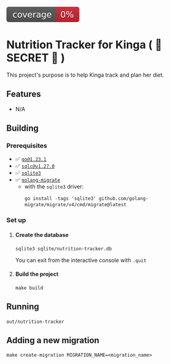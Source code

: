 ![coverage](https://raw.githubusercontent.com/szabolcs-horvath/nutrition-tracker/badges/.badges/main/coverage.svg)

# Nutrition Tracker for Kinga ( :shushing_face: SECRET :shushing_face: )
This project's purpose is to help Kinga track and plan her diet.

## Features
- N/A

## Building
### Prerequisites
- :white_check_mark: [`go@1.23.1`](https://go.dev/dl/)
- :white_check_mark: [`sqlc@v1.27.0`](https://docs.sqlc.dev/en/latest/overview/install.html)
- :white_check_mark: [`sqlite3`](https://command-not-found.com/sqlite3)
- :white_check_mark: [`golang-migrate`](https://github.com/golang-migrate/migrate/tree/master)
  - with the `sqlite3` driver:
    ```shell
    go install -tags 'sqlite3' github.com/golang-migrate/migrate/v4/cmd/migrate@latest
    ```

### Set up
1. #### Create the database
    ```shell
    sqlite3 sqlite/nutrition-tracker.db
    ```
    You can exit from the interactive console with `.quit`

2. #### Build the project
    ```shell
    make build
    ```

## Running
```shell
out/nutrition-tracker
```

## Adding a new migration
```shell
make create-migration MIGRATION_NAME=<migration_name>
```